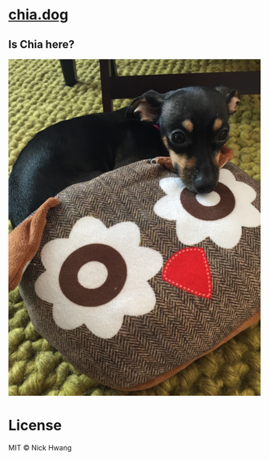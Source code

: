 [chia.dog](http://chia.dog)
===========================

Is Chia here?
-------------

![Chia](assets/chia.jpg)


License
=======
MIT &copy; Nick Hwang
